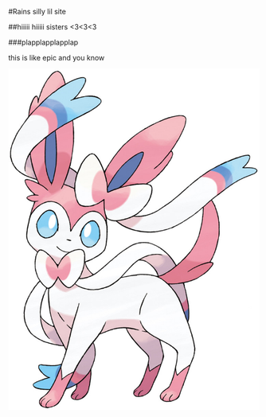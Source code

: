 #Rains silly lil site

##hiiiii hiiiii sisters <3<3<3

###plapplapplapplap

this is like epic and you know

![alt text](sylveon.jpg)
